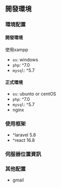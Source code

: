 ## 開發環境

### 環境配置

#### 開發環境 

使用xampp

- `os`: windows
- `php`: ^7.0
- `mysql`: ^5.7

#### 正式環境
- `os`: ubunto or centOS
- `php`: ^7.0
- `mysql`: ^5.7
- nginx

### 使用框架
-   ^laravel 5.8
-   ^react 16.8

### 伺服器位置資訊

### 其他配置

-   gmail

